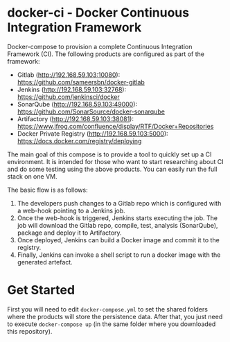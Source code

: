 # docker-ci - Docker Continuous Integration Framework
Docker-compose to provision a complete Continuous Integration Framework (CI). The following products are configured as part of the framework:

- Gitlab (http://192.168.59.103:10080): https://github.com/sameersbn/docker-gitlab
- Jenkins (http://192.168.59.103:32768): https://github.com/jenkinsci/docker
- SonarQube (http://192.168.59.103:49000): https://github.com/SonarSource/docker-sonarqube
- Artifactory (http://192.168.59.103:38081): https://www.jfrog.com/confluence/display/RTF/Docker+Repositories
- Docker Private Registry (http://192.168.59.103:5000): https://docs.docker.com/registry/deploying

The main goal of this compose is to provide a tool to quickly set up a CI environment. It is intended for those who want to start researching about CI and do some testing using the above products. You can easily run the full stack on one VM.

The basic flow is as follows:

1. The developers push changes to a Gitlab repo which is configured with a web-hook pointing to a Jenkins job.
2. Once the web-hook is triggered, Jenkins starts executing the job. The job will download the Gitlab repo, compile, test, analysis (SonarQube), package and deploy it to Artifactory.
3. Once deployed, Jenkins can build a Docker image and commit it to the registry.
4. Finally, Jenkins can invoke a shell script to run a docker image with the generated artefact. 

# Get Started
First you will need to edit `docker-compose.yml` to set the shared folders where the products will store the persistence data.
After that, you just need to execute `docker-compose up` (in the same folder where you downloaded this repository).
